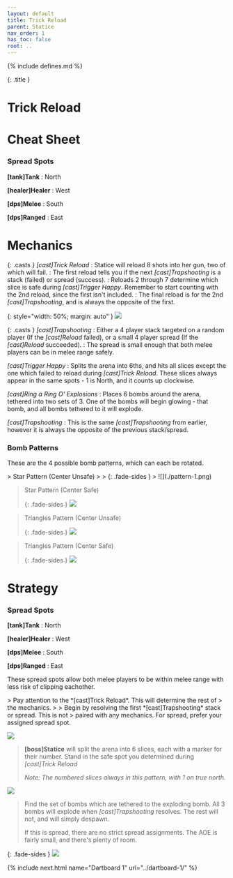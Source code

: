 ```yaml
---
layout: default
title: Trick Reload
parent: Statice
nav_order: 1
has_toc: false
root: ..
---
```


{% include defines.md %}

{: .title }
# Trick Reload

# Cheat Sheet

### Spread Spots

**[tank]Tank**
: North

**[healer]Healer**
: West

**[dps]Melee**
: South

**[dps]Ranged**
: East

# Mechanics

{: .casts }
*[cast]Trick Reload*
: Statice will reload 8 shots into her gun, two of which will fail.
: The first reload tells you if the next *[cast]Trapshooting* is a stack
  (failed) or spread (success).
: Reloads 2 through 7 determine which slice is safe during *[cast]Trigger Happy*.
  Remember to start counting with the 2nd reload, since the first isn't included.
: The final reload is for the 2nd *[cast]Trapshooting*, and is always the
  opposite of the first.

{: style="width: 50%; margin: auto" }
![](../common/bullets.png)

{: .casts }
*[cast]Trapshooting*
: Either a 4 player stack targeted on a random player (If the *[cast]Reload*
  failed), or a small 4 player spread (If the *[cast]Reload* succeeded).
: The spread is small enough that both melee players can be in melee range safely.

*[cast]Trigger Happy*
: Splits the arena into 6ths, and hits all slices except the one which failed to
  reload during *[cast]Trick Reload*. These slices always appear in the same
  spots - 1 is North, and it counts up clockwise.

*[cast]Ring a Ring O' Explosions*
: Places 6 bombs around the arena, tethered into two sets of 3. One of the bombs
  will begin glowing - that bomb, and all bombs tethered to it will explode.

*[cast]Trapshooting*
: This is the same *[cast]Trapshooting* from earlier, however it is always the
  opposite of the previous stack/spread.

### Bomb Patterns

These are the 4 possible bomb patterns, which can each be rotated.

<div class="timeline" markdown="1">
> Star Pattern (Center Unsafe)
>
> {: .fade-sides }
> ![](./pattern-1.png)

> Star Pattern (Center Safe)
>
> {: .fade-sides }
> ![](./pattern-2.png)

> Triangles Pattern (Center Unsafe)
>
> {: .fade-sides }
> ![](./pattern-3.png)

> Triangles Pattern (Center Safe)
>
> {: .fade-sides }
> ![](./pattern-4.png)
</div>

# Strategy

### Spread Spots

**[tank]Tank**
: North

**[healer]Healer**
: West

**[dps]Melee**
: South

**[dps]Ranged**
: East

These spread spots allow both melee players to be within melee range with less
risk of clipping eachother.

<div class="mechanics" markdown="1">
> Pay attention to the *[cast]Trick Reload*. This will determine the rest of
> the mechanics.
>
> Begin by resolving the first *[cast]Trapshooting* stack or spread. This is not
> paired with any mechanics. For spread, prefer your assigned spread spot.

![](./timeline-1.png)

> **[boss]Statice** will split the arena into 6 slices, each with a marker for
> their number. Stand in the safe spot you determined during *[cast]Trick Reload*
>
> *Note: The numbered slices always in this pattern, with 1 on true north.*

![](./timeline-2.png)

> Find the set of bombs which are tethered to the exploding bomb. All 3 bombs
> will explode when *[cast]Trapshooting* resolves. The rest will not, and will
> simply despawn.
>
> If this is spread, there are no strict spread assignments. The AOE is fairly
> small, and there's plenty of room.

{: .fade-sides }
![](./timeline-3.png)
</div>

{% include next.html name="Dartboard 1" url="../dartboard-1/" %}
